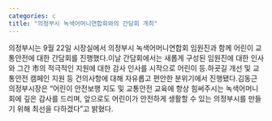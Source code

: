 ```yaml
---
categories: c
title: "의정부시 녹색어머니연합회와의 간담회 개최"
---
```

의정부시는 9월 22일 시장실에서 의정부시 녹색어머니연합회 임원진과 함께 어린이 교통안전에 대한 간담회를 진행했다.이날 간담회에서는 새롭게 구성된 임원진에 대한 인사와 그간 市의 적극적인 지원에 대한 감사 인사를 시작으로 어린이 등․하굣길 개선 및 교통안전 캠페인 지원 등 건의사항에 대해 자유롭고 편안한 분위기에서 진행됐다.김동근 의정부시장은 “어린이 안전보행 지도 및 교통안전 교육에 항상 힘써주시는 녹색어머니회에 깊은 감사를 드리며, 앞으로도 어린이가 안전하게 생활할 수 있는 의정부시를 만들기 위해 최선을 다하겠다”고 밝혔다.